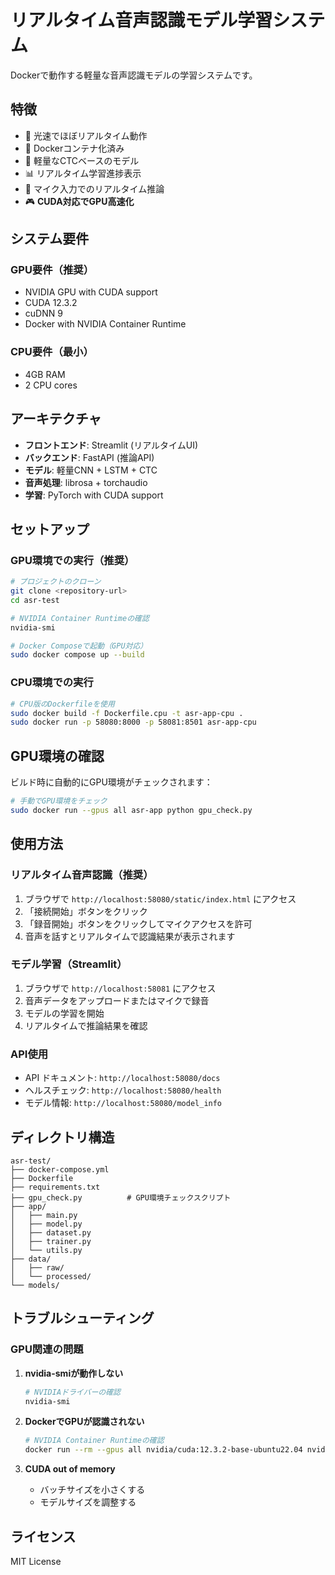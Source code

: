 # リアルタイム音声認識モデル学習システム

Dockerで動作する軽量な音声認識モデルの学習システムです。

## 特徴

- 🚀 光速でほぼリアルタイム動作
- 🐳 Dockerコンテナ化済み
- 🎯 軽量なCTCベースのモデル
- 📊 リアルタイム学習進捗表示
- 🎤 マイク入力でのリアルタイム推論
- 🎮 **CUDA対応でGPU高速化**

## システム要件

### GPU要件（推奨）
- NVIDIA GPU with CUDA support
- CUDA 12.3.2
- cuDNN 9
- Docker with NVIDIA Container Runtime

### CPU要件（最小）
- 4GB RAM
- 2 CPU cores

## アーキテクチャ

- **フロントエンド**: Streamlit (リアルタイムUI)
- **バックエンド**: FastAPI (推論API)
- **モデル**: 軽量CNN + LSTM + CTC
- **音声処理**: librosa + torchaudio
- **学習**: PyTorch with CUDA support

## セットアップ

### GPU環境での実行（推奨）

```bash
# プロジェクトのクローン
git clone <repository-url>
cd asr-test

# NVIDIA Container Runtimeの確認
nvidia-smi

# Docker Composeで起動（GPU対応）
sudo docker compose up --build
```

### CPU環境での実行

```bash
# CPU版のDockerfileを使用
sudo docker build -f Dockerfile.cpu -t asr-app-cpu .
sudo docker run -p 58080:8000 -p 58081:8501 asr-app-cpu
```

## GPU環境の確認

ビルド時に自動的にGPU環境がチェックされます：

```bash
# 手動でGPU環境をチェック
sudo docker run --gpus all asr-app python gpu_check.py
```

## 使用方法

### リアルタイム音声認識（推奨）
1. ブラウザで `http://localhost:58080/static/index.html` にアクセス
2. 「接続開始」ボタンをクリック
3. 「録音開始」ボタンをクリックしてマイクアクセスを許可
4. 音声を話すとリアルタイムで認識結果が表示されます

### モデル学習（Streamlit）
1. ブラウザで `http://localhost:58081` にアクセス
2. 音声データをアップロードまたはマイクで録音
3. モデルの学習を開始
4. リアルタイムで推論結果を確認

### API使用
- API ドキュメント: `http://localhost:58080/docs`
- ヘルスチェック: `http://localhost:58080/health`
- モデル情報: `http://localhost:58080/model_info`

## ディレクトリ構造

```
asr-test/
├── docker-compose.yml
├── Dockerfile
├── requirements.txt
├── gpu_check.py          # GPU環境チェックスクリプト
├── app/
│   ├── main.py
│   ├── model.py
│   ├── dataset.py
│   ├── trainer.py
│   └── utils.py
├── data/
│   ├── raw/
│   └── processed/
└── models/
```

## トラブルシューティング

### GPU関連の問題

1. **nvidia-smiが動作しない**
   ```bash
   # NVIDIAドライバーの確認
   nvidia-smi
   ```

2. **DockerでGPUが認識されない**
   ```bash
   # NVIDIA Container Runtimeの確認
   docker run --rm --gpus all nvidia/cuda:12.3.2-base-ubuntu22.04 nvidia-smi
   ```

3. **CUDA out of memory**
   - バッチサイズを小さくする
   - モデルサイズを調整する

## ライセンス

MIT License
